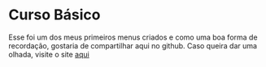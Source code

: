 <h1>Curso Básico</h1>

<p>Esse foi um dos meus primeiros menus criados e como uma boa forma de recordação, gostaria de compartilhar aqui no github. Caso queira dar uma olhada, visite o site <a href="https://allanafsilva.github.io/menu-basico">aqui</a></p>
